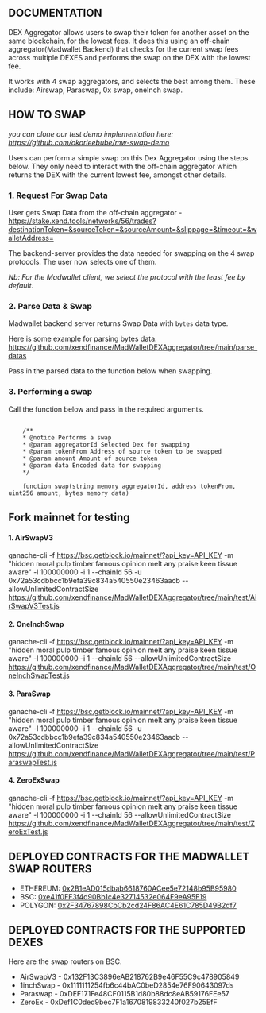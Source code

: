 ## DOCUMENTATION

DEX Aggregator allows users to swap their token for another asset on the same blockchain, for the lowest fees. 
It does this using an off-chain aggregator(Madwallet Backend) that checks for the current swap fees across multiple DEXES and performs the swap on the DEX with the lowest fee.

It works with 4 swap aggregators, and selects the best among them. These include: Airswap, Paraswap, 0x swap, oneInch swap.

## HOW TO SWAP

*you can clone our test demo implementation here: https://github.com/okorieebube/mw-swap-demo*

Users can perform a simple swap on this Dex Aggregator using the steps below.
They only need to interact with the off-chain aggregator which returns the DEX with the current lowest fee, amongst other details.

### 1. Request For Swap Data
User gets Swap Data from the off-chain aggregator - https://stake.xend.tools/networks/56/trades?destinationToken=&sourceToken=&sourceAmount=&slippage=&timeout=&walletAddress=

The backend-server provides the data needed for swapping on the 4 swap protocols.
The user now selects one of them. 

*Nb: For the Madwallet client, we select the protocol with the least fee by default.*

### 2. Parse Data & Swap
Madwallet backend server returns Swap Data with `bytes` data type.

Here is some example for parsing bytes data.
https://github.com/xendfinance/MadWalletDEXAggregator/tree/main/parse_datas

Pass in the parsed data to the function below when swapping.

### 3. Performing a swap
 Call the function below and pass in the required arguments.

```

    /**
    * @notice Performs a swap
    * @param aggregatorId Selected Dex for swapping
    * @param tokenFrom Address of source token to be swapped
    * @param amount Amount of source token
    * @param data Encoded data for swapping
    */ 

    function swap(string memory aggregatorId, address tokenFrom, uint256 amount, bytes memory data) 
```

## Fork mainnet for testing

#### 1. AirSwapV3
ganache-cli -f https://bsc.getblock.io/mainnet/?api_key=API_KEY -m "hidden moral pulp timber famous opinion melt any praise keen tissue aware" -l 100000000 -i 1 --chainId 56 -u 0x72a53cdbbcc1b9efa39c834a540550e23463aacb --allowUnlimitedContractSize
https://github.com/xendfinance/MadWalletDEXAggregator/tree/main/test/AirSwapV3Test.js

#### 2. OneInchSwap
ganache-cli -f https://bsc.getblock.io/mainnet/?api_key=API_KEY -m "hidden moral pulp timber famous opinion melt any praise keen tissue aware" -l 100000000 -i 1 --chainId 56 --allowUnlimitedContractSize
https://github.com/xendfinance/MadWalletDEXAggregator/tree/main/test/OneInchSwapTest.js

#### 3. ParaSwap
ganache-cli -f https://bsc.getblock.io/mainnet/?api_key=API_KEY -m "hidden moral pulp timber famous opinion melt any praise keen tissue aware" -l 100000000 -i 1 --chainId 56 -u 0x72a53cdbbcc1b9efa39c834a540550e23463aacb --allowUnlimitedContractSize
https://github.com/xendfinance/MadWalletDEXAggregator/tree/main/test/ParaswapTest.js 

#### 4. ZeroExSwap
ganache-cli -f https://bsc.getblock.io/mainnet/?api_key=API_KEY -m "hidden moral pulp timber famous opinion melt any praise keen tissue aware" -l 100000000 -i 1 --chainId 56 --allowUnlimitedContractSize
https://github.com/xendfinance/MadWalletDEXAggregator/tree/main/test/ZeroExTest.js


## DEPLOYED CONTRACTS FOR THE MADWALLET SWAP ROUTERS
* ETHEREUM: [0x2B1eAD015dbab6618760ACee5e72148b95B95980](https://etherscan.io/address/0x2B1eAD015dbab6618760ACee5e72148b95B95980#code)<br>
* BSC: [0xe41f0FF3f4d90Bb1c4e32714532e064F9eA95F19](https://bscscan.com/address/0xe41f0FF3f4d90Bb1c4e32714532e064F9eA95F19#code)<br>
* POLYGON: [0x2F34767898CbCb2cd24F86AC4E61C785D49B2df7](https://polygonscan.com/address/0x2F34767898CbCb2cd24F86AC4E61C785D49B2df7#code)

## DEPLOYED CONTRACTS FOR THE SUPPORTED DEXES
Here are the swap routers on BSC.
* AirSwapV3 - 0x132F13C3896eAB218762B9e46F55C9c478905849
* 1inchSwap - 0x1111111254fb6c44bAC0beD2854e76F90643097ds
* Paraswap - 0xDEF171Fe48CF0115B1d80b88dc8eAB59176FEe57
* ZeroEx - 0xDef1C0ded9bec7F1a1670819833240f027b25EfF

